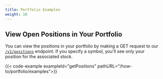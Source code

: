 ```yaml
---
title: Portfolio Examples
weight: 10
---
```


## View Open Positions in Your Portfolio
You can view the positions in your portfolio by making a GET request to our [`/v1/positions`](https://docs.alpaca.markets/web-api/positions/) endpoint. If you specify a symbol, you'll see only your position for the associated stock.

{{< code-example exampleId="getPositions" pathURL="/how-to/portfolio/examples">}}